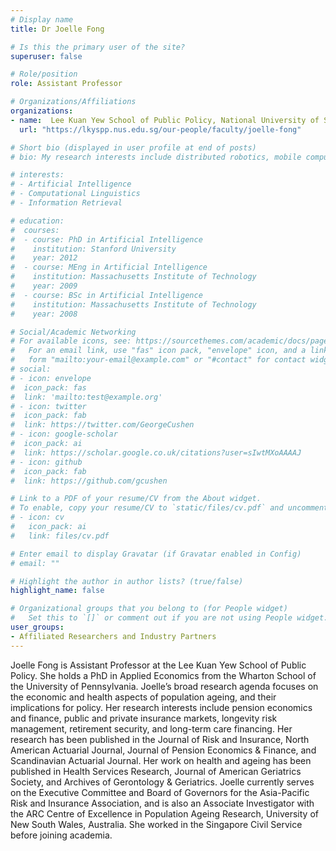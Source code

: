 ```yaml
---
# Display name
title: Dr Joelle Fong

# Is this the primary user of the site?
superuser: false

# Role/position
role: Assistant Professor

# Organizations/Affiliations
organizations:
- name:  Lee Kuan Yew School of Public Policy, National University of Singapore
  url: "https://lkyspp.nus.edu.sg/our-people/faculty/joelle-fong"

# Short bio (displayed in user profile at end of posts)
# bio: My research interests include distributed robotics, mobile computing and programmable matter.

# interests:
# - Artificial Intelligence
# - Computational Linguistics
# - Information Retrieval

# education:
#  courses:
#  - course: PhD in Artificial Intelligence
#    institution: Stanford University
#    year: 2012
#  - course: MEng in Artificial Intelligence
#    institution: Massachusetts Institute of Technology
#    year: 2009
#  - course: BSc in Artificial Intelligence
#    institution: Massachusetts Institute of Technology
#    year: 2008

# Social/Academic Networking
# For available icons, see: https://sourcethemes.com/academic/docs/page-builder/#icons
#   For an email link, use "fas" icon pack, "envelope" icon, and a link in the
#   form "mailto:your-email@example.com" or "#contact" for contact widget.
# social:
# - icon: envelope
#  icon_pack: fas
#  link: 'mailto:test@example.org'
# - icon: twitter
#  icon_pack: fab
#  link: https://twitter.com/GeorgeCushen
# - icon: google-scholar
#  icon_pack: ai
#  link: https://scholar.google.co.uk/citations?user=sIwtMXoAAAAJ
# - icon: github
#  icon_pack: fab
#  link: https://github.com/gcushen

# Link to a PDF of your resume/CV from the About widget.
# To enable, copy your resume/CV to `static/files/cv.pdf` and uncomment the lines below.
# - icon: cv
#   icon_pack: ai
#   link: files/cv.pdf

# Enter email to display Gravatar (if Gravatar enabled in Config)
# email: ""

# Highlight the author in author lists? (true/false)
highlight_name: false

# Organizational groups that you belong to (for People widget)
#   Set this to `[]` or comment out if you are not using People widget.
user_groups:
- Affiliated Researchers and Industry Partners
---
```


Joelle Fong is Assistant Professor at the Lee Kuan Yew School of Public Policy. She holds a PhD in Applied Economics from the Wharton School of the University of Pennsylvania. Joelle’s broad research agenda focuses on the economic and health aspects of population ageing, and their implications for policy. Her research interests include pension economics and finance, public and private insurance markets, longevity risk management, retirement security, and long-term care financing. Her research has been published in the Journal of Risk and Insurance, North American Actuarial Journal, Journal of Pension Economics & Finance, and Scandinavian Actuarial Journal. Her work on health and ageing has been published in Health Services Research, Journal of American Geriatrics Society, and Archives of Gerontology & Geriatrics. Joelle currently serves on the Executive Committee and Board of Governors for the Asia-Pacific Risk and Insurance Association, and is also an Associate Investigator with the ARC Centre of Excellence in Population Ageing Research, University of New South Wales, Australia. She worked in the Singapore Civil Service before joining academia.
